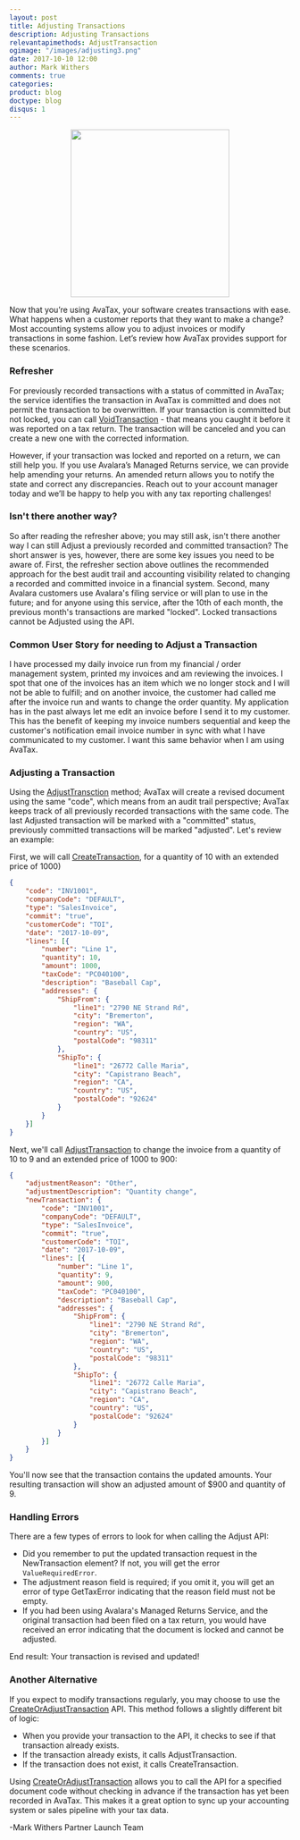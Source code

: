 ```yaml
---
layout: post
title: Adjusting Transactions
description: Adjusting Transactions
relevantapimethods: AdjustTransaction
ogimage: "/images/adjusting3.png"
date: 2017-10-10 12:00
author: Mark Withers
comments: true
categories:
product: blog
doctype: blog
disqus: 1
---
```


<center><img src="/images/adjusting3.jpg" height="300" width="75%"/></center>

Now that you’re using AvaTax, your software creates transactions with ease.  What happens when a customer reports that they want to make a change?  Most accounting systems allow you to adjust invoices or modify transactions in some fashion.  Let’s review how AvaTax provides support for these scenarios.

<h3>Refresher</h3>
For previously recorded transactions with a status of committed in AvaTax; the service identifies the transaction in AvaTax is committed and does not permit the transaction to be overwritten.  If your transaction is committed but not locked, you can call <a href="">VoidTransaction</a> - that means you caught it before it was reported on a tax return. The transaction will be canceled and you can create a new one with the corrected information.

However, if your transaction was locked and reported on a return, we can still help you. If you use Avalara’s Managed Returns service, we can provide help amending your returns. An amended return allows you to notify the state and correct any discrepancies. Reach out to your account manager today and we’ll be happy to help you with any tax reporting challenges!

<h3>Isn't there another way?</h3>
So after reading the refresher above; you may still ask, isn't there another way I can still Adjust a previously recorded and committed transaction?  The short answer is yes, however, there are some key issues you need to be aware of.  First, the refresher section above outlines the recommended approach for the best audit trail and accounting visibility related to changing a recorded and committed invoice in a financial system.  Second, many Avalara customers use Avalara's filing service or will plan to use in the future; and for anyone using this service, after the 10th of each month, the previous month's transactions are marked "locked".  Locked transactions cannot be Adjusted using the API.  

<h3>Common User Story for needing to Adjust a Transaction</h3>
I have processed my daily invoice run from my financial / order management system, printed my invoices and am reviewing the invoices.  I spot that one of the invoices has an item which we no longer stock and I will not be able to fulfill; and on another invoice, the customer had called me after the invoice run and wants to change the order quantity.  My application has in the past always let me edit an invoice before I send it to my customer.  This has the benefit of keeping my invoice numbers sequential and keep the customer's notification email invoice number in sync with what I have communicated to my customer.  I want this same behavior when I am using AvaTax.

<h3>Adjusting a Transaction</h3>
Using the <a href="/api-reference/avatax/rest/v2/methods/Transactions/AdjustTransaction/">AdjustTransction</a> method; AvaTax will create a revised document using the same "code", which means from an audit trail perspective; AvaTax keeps track of all previously recorded transactions with the same code.  The last Adjusted transaction will be marked with a "committed" status, previously committed transactions will be marked "adjusted".  Let's review an example:

First, we will call <a href="/api-reference/avatax/rest/v2/methods/Transactions/CreateTransaction/">CreateTransaction</a>, for a quantity of 10 with an extended price of 1000)
```json
{
    "code": "INV1001",
    "companyCode": "DEFAULT",
    "type": "SalesInvoice",
    "commit": "true",
    "customerCode": "TOI",
    "date": "2017-10-09",
    "lines": [{
        "number": "Line 1",
        "quantity": 10,
        "amount": 1000,
        "taxCode": "PC040100",
        "description": "Baseball Cap",
        "addresses": {
            "ShipFrom": {
                "line1": "2790 NE Strand Rd",
                "city": "Bremerton",
                "region": "WA",
                "country": "US",
                "postalCode": "98311"
            },
            "ShipTo": {
                "line1": "26772 Calle Maria",
                "city": "Capistrano Beach",
                "region": "CA",
                "country": "US",
                "postalCode": "92624"
            }
        }
    }]
}
```

Next, we'll call <a href="/api-reference/avatax/rest/v2/methods/Transactions/AdjustTransaction/">AdjustTransaction</a> to change the invoice from a quantity of 10 to 9 and an extended price of 1000 to 900:
```json
{
    "adjustmentReason": "Other",
    "adjustmentDescription": "Quantity change",
    "newTransaction": {
        "code": "INV1001",
        "companyCode": "DEFAULT",
        "type": "SalesInvoice",
        "commit": "true",
        "customerCode": "TOI",
        "date": "2017-10-09",
        "lines": [{
            "number": "Line 1",
            "quantity": 9,
            "amount": 900,
            "taxCode": "PC040100",
            "description": "Baseball Cap",
            "addresses": {
                "ShipFrom": {
                    "line1": "2790 NE Strand Rd",
                    "city": "Bremerton",
                    "region": "WA",
                    "country": "US",
                    "postalCode": "98311"
                },
                "ShipTo": {
                    "line1": "26772 Calle Maria",
                    "city": "Capistrano Beach",
                    "region": "CA",
                    "country": "US",
                    "postalCode": "92624"
                }
            }
        }]
    }
}
```
You'll now see that the transaction contains the updated amounts.  Your resulting transaction will show an adjusted amount of $900 and quantity of 9.

<h3>Handling Errors</h3>
There are a few types of errors to look for when calling the Adjust API:
<ul class="normal">
    <li>Did you remember to put the updated transaction request in the NewTransaction element?  If not, you will get the error <code>ValueRequiredError</code>.</li>
    <li>The adjustment reason field is required; if you omit it, you will get an error of type GetTaxError indicating that the reason field must not be empty.</li>
    <li>If you had been using Avalara's Managed Returns Service, and the original transaction had been filed on a tax return, you would have received an error indicating that the document is locked and cannot be adjusted.</li>
</ul>
End result: Your transaction is revised and updated!

<h3>Another Alternative</h3>
If you expect to modify transactions regularly, you may choose to use the <a href="/api-reference/avatax/rest/v2/methods/Transactions/CreateOrAdjustTransaction/">CreateOrAdjustTransaction</a> API.  This method follows a slightly different bit of logic:
<ul class="normal">
    <li>When you provide your transaction to the API, it checks to see if that transaction already exists.</li>
    <li>If the transaction already exists, it calls AdjustTransaction.</li>
    <li>If the transaction does not exist, it calls CreateTransaction.</li>
</ul>

Using <a href="/api-reference/avatax/rest/v2/methods/Transactions/CreateOrAdjustTransaction/">CreateOrAdjustTransaction</a> allows you to call the API for a specified document code without checking in advance if the transaction has yet been recorded in AvaTax.  This makes it a great option to sync up your accounting system or sales pipeline with your tax data.

-Mark Withers Partner Launch Team